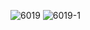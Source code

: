 ![6019](https://user-images.githubusercontent.com/69049801/128794297-8cdf4573-2139-4298-975c-6bb3a4e447b9.PNG)
![6019-1](https://user-images.githubusercontent.com/69049801/128794299-89d43bae-aa24-496d-90c2-273522ac848b.PNG)
